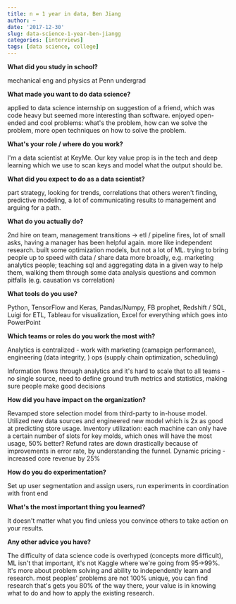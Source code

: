 ```yaml
---
title: n = 1 year in data, Ben Jiang
author: ~
date: '2017-12-30'
slug: data-science-1-year-ben-jiangg
categories: [interviews]
tags: [data science, college]
---
```


**What did you study in school?**

mechanical eng and physics at Penn undergrad

**What made you want to do data science?**

applied to data science internship on suggestion of a friend, which was code heavy but seemed more interesting than software. enjoyed open-ended and cool problems: what's the problem, how can we solve the problem, more open techniques on how to solve the problem.

**What's your role / where do you work?**

I'm a data scientist at KeyMe. Our key value prop is in the tech and deep learning which we use to scan keys and model what the output should be.

**What did you expect to do as a data scientist?**

part strategy, looking for trends, correlations that others weren't finding, predictive modeling, a lot of communicating results to management and arguing for a path.

**What do you actually do?**

2nd hire on team, management transitions → etl / pipeline fires, lot of small asks, having a manager has been helpful again. more like independent research. built some optimization models, but not a lot of ML. trying to bring people up to speed with data / share data more broadly, e.g. marketing analytics people; teaching sql and aggregating data in a given way to help them, walking them through some data analysis questions and common pitfalls (e.g. causation vs correlation)

**What tools do you use?**

Python, TensorFlow and Keras, Pandas/Numpy, FB prophet, Redshift / SQL, Luigi for ETL, Tableau for visualization, Excel for everything which goes into PowerPoint

**Which teams or roles do you work the most with?**

Analytics is centralized - work with marketing (camapign performance), engineering (data integrity, ) ops (supply chain optimization, scheduling)

Information flows through analytics and it's hard to scale that to all teams - no single source, need to define ground truth metrics and statistics, making sure people make good decisions

**How did you have impact on the organization?**

Revamped store selection model from third-party to in-house model. Utilized new data sources and engineered new model which is 2x as good at predicting store usage. Inventory utilization: each machine can only have a certain number of slots for key molds, which ones will have the most usage, 50% better? Refund rates are down drastically because of improvements in error rate, by understanding the funnel. Dynamic pricing - increased core revenue by 25%

**How do you do experimentation?**

Set up user segmentation and assign users, run experiments in coordination with front end

**What's the most important thing you learned?**

It doesn't matter what you find unless you convince others to take action on your results.

**Any other advice you have?**

The difficulty of data science code is overhyped (concepts more difficult), ML isn't that important, it's not Kaggle where we're going from 95→99%. It's more about problem solving and ability to independently learn and research. most peoples' problems are not 100% unique, you can find research that's gets you 80% of the way there, your value is in knowing what to do and how to apply the existing research.